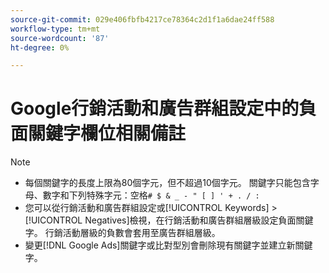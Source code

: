 ```yaml
---
source-git-commit: 029e406fbfb4217ce78364c2d1f1a6dae24ff588
workflow-type: tm+mt
source-wordcount: '87'
ht-degree: 0%

---
```

# Google行銷活動和廣告群組設定中的負面關鍵字欄位相關備註

>[!NOTE]
>
>* 每個關鍵字的長度上限為80個字元，但不超過10個字元。 關鍵字只能包含字母、數字和下列特殊字元：空格`# $ & _ - " [ ] ' + . / :`
>* 您可以從行銷活動和廣告群組設定或[!UICONTROL Keywords] > [!UICONTROL Negatives]檢視，在行銷活動和廣告群組層級設定負面關鍵字。 行銷活動層級的負數會套用至廣告群組層級。
>* 變更[!DNL Google Ads]關鍵字或比對型別會刪除現有關鍵字並建立新關鍵字。
